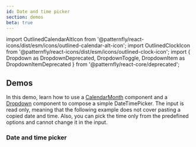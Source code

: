 ```yaml
---
id: Date and time picker
section: demos
beta: true
---
```


import OutlinedCalendarAltIcon from '@patternfly/react-icons/dist/esm/icons/outlined-calendar-alt-icon';
import OutlinedClockIcon from '@patternfly/react-icons/dist/esm/icons/outlined-clock-icon';
import {
Dropdown as DropdownDeprecated,
DropdownToggle,
DropdownItem as DropdownItemDeprecated
} from '@patternfly/react-core/deprecated';

## Demos

In this demo, learn how to use a [CalendarMonth](/components/calendar-month) component and a [Dropdown](/components/dropdown) component to compose a simple DateTimePicker. The input is read only, meaning that the following example does not cover pasting a copied date and time. Also, you can pick the time only from the predefined options and cannot change it in the input.

### Date and time picker

```ts file="./examples/DateTimePicker/DateTimePicker.tsx"

```
